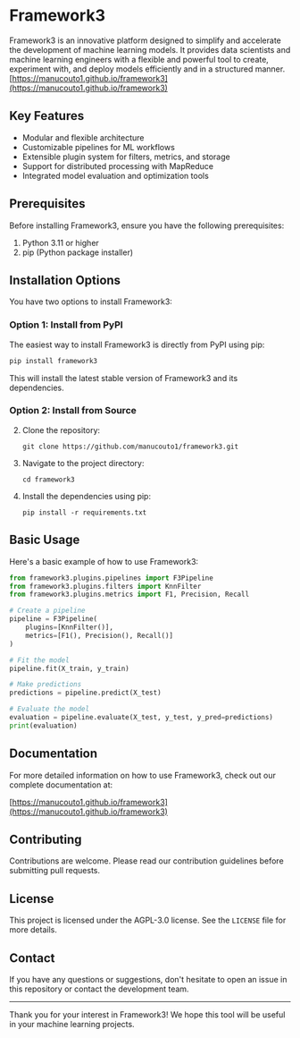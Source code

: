 # Framework3

Framework3 is an innovative platform designed to simplify and accelerate the development of machine learning models. It provides data scientists and machine learning engineers with a flexible and powerful tool to create, experiment with, and deploy models efficiently and in a structured manner. [https://manucouto1.github.io/framework3](https://manucouto1.github.io/framework3)

## Key Features

- Modular and flexible architecture
- Customizable pipelines for ML workflows
- Extensible plugin system for filters, metrics, and storage
- Support for distributed processing with MapReduce
- Integrated model evaluation and optimization tools

## Prerequisites

Before installing Framework3, ensure you have the following prerequisites:

1. Python 3.11 or higher
2. pip (Python package installer)

## Installation Options

You have two options to install Framework3:

### Option 1: Install from PyPI

The easiest way to install Framework3 is directly from PyPI using pip:

```bash
pip install framework3
```

This will install the latest stable version of Framework3 and its dependencies.

### Option 2: Install from Source

2. Clone the repository:
   ```
   git clone https://github.com/manucouto1/framework3.git
   ```

3. Navigate to the project directory:
   ```
   cd framework3
   ```

4. Install the dependencies using pip:
   ```
   pip install -r requirements.txt
   ```

## Basic Usage

Here's a basic example of how to use Framework3:

```python
from framework3.plugins.pipelines import F3Pipeline
from framework3.plugins.filters import KnnFilter
from framework3.plugins.metrics import F1, Precision, Recall

# Create a pipeline
pipeline = F3Pipeline(
    plugins=[KnnFilter()],
    metrics=[F1(), Precision(), Recall()]
)

# Fit the model
pipeline.fit(X_train, y_train)

# Make predictions
predictions = pipeline.predict(X_test)

# Evaluate the model
evaluation = pipeline.evaluate(X_test, y_test, y_pred=predictions)
print(evaluation)
```

## Documentation

For more detailed information on how to use Framework3, check out our complete documentation at:

[https://manucouto1.github.io/framework3](https://manucouto1.github.io/framework3)

## Contributing

Contributions are welcome. Please read our contribution guidelines before submitting pull requests.

## License

This project is licensed under the AGPL-3.0 license. See the `LICENSE` file for more details.

## Contact

If you have any questions or suggestions, don't hesitate to open an issue in this repository or contact the development team.

---

Thank you for your interest in Framework3! We hope this tool will be useful in your machine learning projects.
